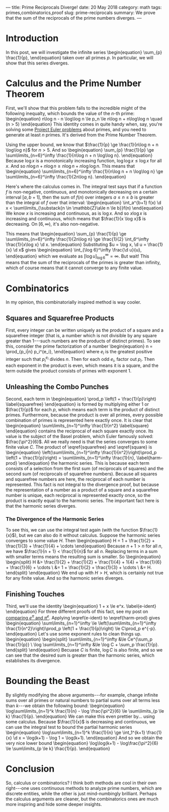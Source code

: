 ‐‐‐
title: Prime Reciprocals Diverge!
date: 20 May 2018
category: math
tags: primes,combinatorics,proof
slug: prime-reciprocals
summary: We prove that the sum of the reciprocals of the prime numbers diverges.
‐‐‐

# Introduction

In this post, we will investigate the infinite series
\begin{equation}
	\sum_{p} \frac{1}{p},
\end{equation}
taken over all primes $p$.
In particular, we will show that this series diverges.

# Calculus and the Prime Number Theorem

First, we'll show that this problem falls to the incredible might of the following inequalty, which bounds the value of the $n$-th prime:
\begin{equation}
	n\log n - n \log\log n \le p_n \le n\log n + n\log\log n \quad (n > 5)
\end{equation}
This identity comes in quite handy when, say, you're solving some [Project Euler problems](../euler/) about primes, and you need to generate at least $n$ primes.
It's derived from the Prime Number Theorem.

Using the upper bound, we know that $\frac{1}{p} \ge \frac{1}{n\log n + n \log\log n}$ for $n > 5$.
And so
\begin{equation}
	\sum_{p} \frac{1}{p} \ge \sum\limits_{n=6}^\infty \frac{1}{n\log n + n \log\log n}.
\end{equation}
Because $\log x$ is a monotonically increasing function, $\log\log x \le \log x$ for all $x$.
And so $n\log n + n \log n \ge n\log n + n\log\log n$.
This means that
\begin{equation}
	\sum\limits_{n=6}^\infty \frac{1}{n\log n + n \log\log n} \ge \sum\limits_{n=6}^\infty \frac{1}{2n\log n}. 
\end{equation}

Here's where the calculus comes in.
The integral test says that if a function $f$ is non-negative, continuous, and monotonically decreasing on a certain interval $[a,b+1]$, then the sum of $f(n)$ over integers $a \le n \le b$ is greater than the integral of $f$ over that interval:
\begin{equation}
	\int_a^{b+1} f(x) \d x < \sum\limits_{\substack{n \in \mathbb{Z}\\a\le n \le b}}f(n)
\end{equation}
We know $x$ is increasing and continuous, as is $\log x$.
And so $x \log x$ is increasing and continuous, which means that $\frac{1}{x \log x}$ is decreasing.
On $[6,\infty)$, it's also non-negative.

This means that
\begin{equation}
	\sum_{p} \frac{1}{p} \ge \sum\limits_{n=6}^\infty \frac{1}{2n\log n} \ge \frac{1}{2} \int_6^\infty \frac{1}{x\log x} \d x.
\end{equation}
Substituting $u = \log x, \d u = \frac{1}{x} \d x$ gives
\begin{equation}
	\int_{\log 6}^\infty \frac{\d u}{u},
\end{equation}
which we evaluate as $\left[ \log u \right]_{\log 6}^\infty = \infty$.
But wait!
This means that the sum of the reciprocals of the primes is greater than infinity, which of course means that it cannot converge to any finite value.

# Combinatorics

In my opinion, this combinatorially inspired method is way cooler.

## Squares and Squarefree Products

First, every integer can be written uniquely as the product of a square and a squarefree integer (that is, a number which is not divisible by any square greater than  1---such numbers are the products of distinct primes).
To see this, consider the prime factorization of a number
\begin{equation}
	n = \prod_{p_i|n} p_i^{e_i},
\end{equation}
where $e_i$ is the greatest positive integer such that $p_i^{e_i}$ divides $n$.
Then for each odd $e_i$, factor out $p_i$.
Then each exponent in the product is even, which means it is a square, and the term outside the product consists of primes with exponent 1.

## Unleashing the Combo Punches

Second, each term in 
\begin{equation}
	\prod_p \left(1 + \frac{1}{p}\right)
	\label{squarefree}
\end{equation}
is formed by multiplying either $1$ or $\frac{1}{p}$ for each $p$, which means each term is the product of distinct primes.
Furthermore, because the product is over all primes, every possible combination of primes is represented here exactly once.
It is clear that
\begin{equation}
	\sum\limits_{n=1}^\infty \frac{1}{n^2}
	\label{square}
\end{equation}
contains the reciprocal of each square exactly once.
Its value is the subject of the Basel problem, which Euler famously solved: $\frac{\pi^2}{6}$.
All we really need is that the series converges to some finite value $C$.
The product of \eqref{squarefree} and \eqref{square} is 
\begin{equation}
	\left(\sum\limits_{n=1}^\infty \frac{1}{n^2}\right)\prod_p \left(1 + \frac{1}{p}\right) = \sum\limits_{n=1}^\infty \frac{1}{n},
	\label{harm-prod}
\end{equation}
the harmonic series.
This is because each term consists of a selection from the first sum (of reciprocals of squares) and the second sum (of reciprocals of squarefree numbers).
Because all squares and squarefree numbers are here, the reciprocal of each number is represented.
This fact is not integral to the divergence proof, but because the representation of a number as a product of a square and a squarefree number is unique, each reciprocal is represented exactly once, so the product is exactly equal to the harmonic series.
The important fact here is that the harmonic series diverges.

### The Divergence of the Harmonic Series

To see this, we can use the integral test again (with the function $\frac{1}{x}$), but we can also do it without calculus.
Suppose the harmonic series converges to some value $H$.
Then
\begin{equation}
	H = 1 + \frac{1}{2} + \frac{1}{3} + \frac{1}{4} + \cdots
\end{equation}
Because $n + 1 > n$ for all $n$, we have $\frac{1}{n + 1} < \frac{1}{n}$ for all $n$.
Replacing terms in a sum with smaller terms means the resulting sum is smaller.
So
\begin{equation}
	\begin{split}
		H &> \frac{1}{2} + \frac{1}{2} + \frac{1}{4} + 1{4} + \frac{1}{6} + \frac{1}{6} + \cdots \\
		&= 1 + \frac{1}{2} + \frac{1}{3} + \cdots \\
		&= H.
	\end{split}	
\end{equation}
We end up with $H > H$, which is certainly not true for any finite value.
And so the harmonic series diverges.

## Finishing Touches

Third, we'll use the identity
\begin{equation}
	1 + x \le e^x.
	\label{e-ident}
\end{equation}
For three different proofs of this fact, see my post on [comparing $e^\pi$ and $\pi^e$](../e-pi/).
Applying \eqref{e-ident} to \eqref{harm-prod} gives
\begin{equation}
	\sum\limits_{n=1}^\infty \le \left(\sum\limits_{n=1}^\infty \frac{1}{n^2}\right)\prod_p \left(1 + \frac{1}{p}\right) \le C\prod_p e^{-p}.
\end{equation}
Let's use some exponent rules to clean things up.
\begin{equation}
	\begin{split}
		\sum\limits_{n=1}^\infty &\le Ce^{\sum_p \frac{1}{p}} \\
		\log \sum\limits_{n=1}^\infty &\le \log C + \sum_p \frac{1}{p}.
	\end{split}
\end{equation}
Becuase $C$ is finite, $\log C$ is also finite, and so we can see that the desired sum is greater than the harmonic series, which establishes its divergence.

# Bounding the Beast

By slightly modifying the above arguments---for example, change infinite sums over all primes or natural numbers to partial sums over all terms less than $k$---we obtain the following bound:
\begin{equation}
	\log\sum\limits_{n=1}^k \frac{1}{n} - \log \frac{\pi^2}{6} \le \sum\limits_{p \le k} \frac{1}{p}.
\end{equation}
We can make this even prettier by... using some calculus.
Because $\frac{1}{x}$ is decreasing and continuous, we can use the integral test to bound the partial harmonic series
\begin{equation}
	\log\sum\limits_{n=1}^k \frac{1}{n} \ge \int_1^{k+1} \frac{1}{x} \d x = \log(k+1) - \log 1 = \log(k+1).
\end{equation}
And so we obtain the very nice lower bound
\begin{equation}
	\log\log(k+1) - \log\frac{\pi^2}{6} \le \sum\limits_{p \le k} \frac{1}{p}.
\end{equation}

# Conclusion

So, calculus or combinatorics?
I think both methods are cool in their own right---one uses continuous methods to analyze prime numbers, which are discrete entities, while the other is just mind-numbingly brilliant.
Perhaps the calculus arguments are cleaner, but the combinatorics ones are much more inspiring and hide some deeper insights.